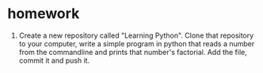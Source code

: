 # homework

1. Create a new repository called "Learning Python". Clone that repository to your computer, write a simple program in python that reads a number from the commandline and prints that number's factorial. Add the file, commit it and push it.
